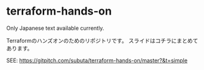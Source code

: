 # terraform-hands-on

Only Japanese text available currently.

Terraformのハンズオンのためのリポジトリです。
スライドはコチラにまとめてあります。

SEE: https://gitpitch.com/subuta/terraform-hands-on/master?&t=simple